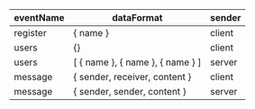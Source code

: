 | eventName | dataFormat                       | sender |
| --------- | -------------------------------- | ------ |
| register  | { name }                         | client |
| users     | {}                               | client |
| users     | [ { name }, { name }, { name } ] | server |
| message   | { sender, receiver, content }    | client |
| message   | { sender, sender, content }      | server |

